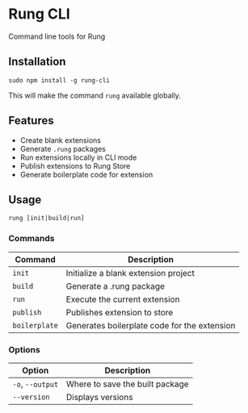 # Rung CLI

Command line tools for Rung

## Installation

`sudo npm install -g rung-cli`

This will make the command `rung` available globally.

## Features

- Create blank extensions
- Generate `.rung` packages
- Run extensions locally in CLI mode
- Publish extensions to Rung Store
- Generate boilerplate code for extension

## Usage

`rung [init|build|run]`

### Commands


| Command       | Description |
|---------------|-------------|
| `init`        | Initialize a blank extension project |
| `build`       | Generate a .rung package |
| `run`         | Execute the current extension |
| `publish`     | Publishes extension to store |
| `boilerplate` | Generates boilerplate code for the extension |

### Options

| Option           | Description |
|------------------|-------------|
| `-o`, `--output` | Where to save the built package |
| `--version`      | Displays versions |

